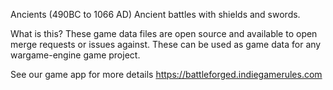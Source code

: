 Ancients (490BC to 1066 AD)
Ancient battles with shields and swords.

What is this?
These game data files are open source and available to open merge requests or issues against. These can be used as game data for any wargame-engine game project.

See our game app for more details
https://battleforged.indiegamerules.com
